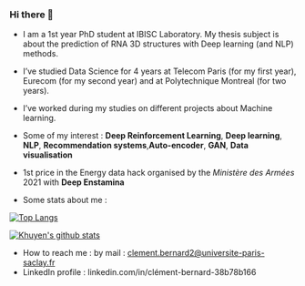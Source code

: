 ### Hi there 👋

- I am a 1st year PhD student at IBISC Laboratory. My thesis subject is about the prediction of RNA 3D structures with Deep learning (and NLP) methods. 
- I’ve studied Data Science for 4 years at Telecom Paris (for my first year), Eurecom (for my second year) and at Polytechnique Montreal (for two years).
- I’ve worked during my studies on different projects about Machine learning. 
- Some of my interest : **Deep Reinforcement Learning**, **Deep learning**, **NLP**, **Recommendation systems**,**Auto-encoder**, **GAN**, **Data visualisation** 
- 1st price in the Energy data hack organised by the *Ministère des Armées* 2021 with **Deep Enstamina**

- Some stats about me : 


[![Top Langs](https://github-readme-stats.vercel.app/api/top-langs/?username=clementbernardd)](https://github.com/clementbernardd/github-readme-stats)

[![Khuyen's github stats](https://github-readme-stats.vercel.app/api?username=clementbernardd&count_private=true&show_icons=true&theme=radical&hide_rank=false)](https://github.com/clementbernardd/github-readme-stats)

- How to reach me : by mail : clement.bernard2@universite-paris-saclay.fr
- LinkedIn profile : linkedin.com/in/clément-bernard-38b78b166
